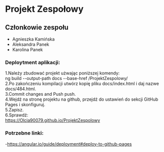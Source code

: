 # Projekt Zespołowy
## Członkowie zespołu
- Agnieszka Kamińska
- Aleksandra Panek
- Karolina Panek

### Deploytment aplikacji:
1.Należy zbudować projekt użwając poniższej komendy: \
 ng build --output-path docs --base-href /ProjektZespolowy/ \
2.Po zakończeniu kompilacji utwórz kopię pliku docs/index.html i daj nazwe docs/484.html. \
3.Commit changes and Push push. \
4.Wejdź na stronę projektu na github, przejdź do ustawień do sekcji GitHub Pages i skonfiguruj. \
5.Zapisz. \
6.Sprawdź: \
 https://Olcia90079.github.io/ProjektZespolowy 

### Potrzebne linki:
-https://angular.io/guide/deployment#deploy-to-github-pages
